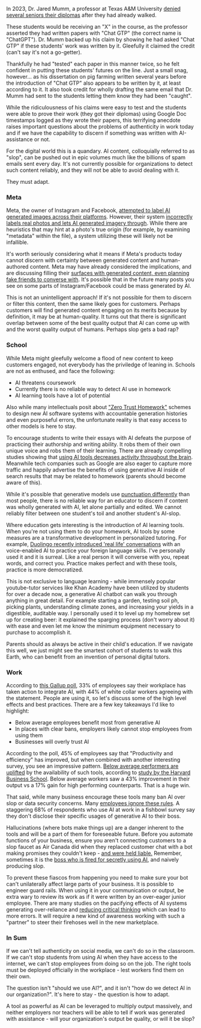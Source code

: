 In 2023, Dr. Jared Mumm, a professor at Texas A&M University [denied several seniors their diplomas](https://www.rollingstone.com/culture/culture-features/texas-am-chatgpt-ai-professor-flunks-students-false-claims-1234736601/) after they had already walked.

These students would be receiving an "X" in the course, as the professor asserted they had written papers with "Chat GTP" (the correct name is "ChatGPT"). Dr. Mumm backed up his claim by showing he had asked "Chat GTP" if these students' work was written by it. Gleefully it claimed the credit (can't say it's not a go-getter). 

Thankfully he had "tested" each paper in this manner twice, so he felt confident in putting these students' futures on the line. Just a small snag, however... as his dissertation on pig farming written several years before the introduction of "Chat GTP" also appears to be written by it, at least according to it. It also took credit for wholly drafting the same email that Dr. Mumm had sent to the students letting them know they had been "caught".

While the ridiculousness of his claims were easy to test and the students were able to prove their work (they got their diplomas) using Google Doc timestamps logged as they wrote their papers, this terrifying anecdote raises important questions about the problems of authenticity in work today and if we have the capability to discern if something was written with AI-assistance or not.

For the digital world this is a quandary. AI content, colloquially referred to as "slop", can be pushed out in epic volumes much like the billions of spam emails sent every day. It's not currently possible for organizations to detect such content reliably, and they will not be able to avoid dealing with it.

They must adapt.

### Meta

Meta, the owner of Instagram and Facebook, [attempted to label AI generated images across their platforms](https://about.fb.com/news/2024/02/labeling-ai-generated-images-on-facebook-instagram-and-threads/). However, their system [incorrectly labels real photos and lets AI generated imagery through](https://www.techradar.com/cameras/photography/instagram-is-tagging-real-photos-as-made-with-ai-and-photographers-arent-happy). While there are heuristics that may hint at a photo's true origin (for example, by examining "metadata" within the file), a system utilizing these will likely not be infallible.

It's worth seriously considering what it means if Meta's products today cannot discern with certainty between generated content and human-authored content. Meta may have already considered the implications, and are discussing filling their [surfaces with generated content, even planning fake friends to converse with](https://www.wsj.com/tech/ai/mark-zuckerberg-ai-digital-future-0bb04de7?gaa_at=eafs&gaa_n=ASWzDAhDpTQCsAOr-WioewDjnwS3nXEg2UejWsUPxXr2Md9CW35SSLJBI3_zEAF82wQ%3D&gaa_ts=687ade2a&gaa_sig=nJF7u5zhILB7BybJa4LLLJ5fGyDzEcpG77VYPaqyzPpVePLMq67B-YnWJn4N0jXDDVPyW6GuxO0coslDuLw1FQ%3D%3D). It's possible that in the future many posts you see on some parts of Instagram/Facebook could be mass generated by AI.

This is not an unintelligent approach! If it's not possible for them to discern or filter this content, then the same likely goes for customers. Perhaps customers will find generated content engaging on its merits because by definition, it may be at human-quality. It turns out that there is significant overlap between some of the best quality output that AI can come up with and the worst quality output of humans. Perhaps slop gets a bad rap?

### School
While Meta might gleefully welcome a flood of new content to keep customers engaged, not everybody has the priviledge of leaning in. Schools are not as enthused, and face the following:

* AI threatens coursework
* Currently there is no reliable way to detect AI use in homework
* AI learning tools have a lot of potential

Also while many intellectuals posit about ["Zero Trust Homework"](https://stratechery.com/2022/ai-homework/#Zero_Trust_Homework) schemes to design new AI software systems with accountable generation histories and even purposeful errors, the unfortunate reality is that easy access to other models is here to stay.

To encourage students to write their essays with AI defeats the purpose of practicing their authorship and writing ability. It robs them of their own unique voice and robs them of their learning. There are already compelling studies showing that [using AI tools decreases activity throughout the brain](https://time.com/7295195/ai-chatgpt-google-learning-school/). Meanwhile tech companies such as Google are also eager to capture more traffic and happily advertise the benefits of using generative AI inside of search results that may be related to homework (parents should become aware of this).

While it's possible that generative models use [punctuation differently](https://www.washingtonpost.com/technology/2025/04/09/ai-em-dash-writing-punctuation-chatgpt/) than most people, there is no reliable way for an educator to discern if content was wholly generated with AI, let alone partially and edited. We cannot reliably filter between one student's toil and another student's AI-slop.

Where education gets interesting is the introduction of AI learning tools. When you're not using them to do your homework, AI tools by some measures are a transformative development in personalized tutoring. For example, [Duolingo recently introduced 'real life' conversations](https://blog.duolingo.com/video-call/) with an voice-enabled AI to practice your foreign language skills. I've personally used it and it is surreal. Like a real person it will converse with you, repeat words, and correct you. Practice makes perfect and with these tools, practice is more democratized.

This is not exclusive to language learning - while immensely popular youtube-tutor services like Khan Academy have been utilized by students for over a decade now, a generative AI chatbot can walk you through anything in great detail. For example starting a garden, testing soil ph, picking plants, understanding climate zones, and increasing your yields in a digestible, auditable way. I personally used it to level up my homebrew set up for creating beer: it explained the sparging process (don't worry about it) with ease and even let me know the minimum equipment necessary to purchase to accomplish it.

Parents should as always be active in their child's education. If we navigate this well, we just might see the smartest cohort of students to walk this Earth, who can benefit from an invention of personal digital tutors.

### Work
According to [this Gallup poll](https://www.gallup.com/workplace/651203/workplace-answering-big-questions.aspx), 33% of employees say their workplace has taken action to integrate AI, with 44% of white collar workers agreeing with the statement. People are using it, so let's discuss some of the high level effects and best practices. There are a few key takeaways I'd like to highlight:

* Below average employees benefit most from generative AI
* In places with clear bans, employers likely cannot stop employees from using them
* Businesses will overly trust AI

According to the poll, 45% of employees say that "Productivity and efficiency" has improved, but when combined with another interesting survey, you see an impressive pattern. [Below average performers are uplifted](https://www.ethicallyalignedai.com/post/below-average-workers-will-benefit-the-most-from-using-ai) by the availability of such tools, according to [study by the Harvard Business School](https://www.hbs.edu/faculty/Pages/item.aspx?num=64700). Below average workers saw a 43% improvement in their output vs a 17% gain for high performing counterparts. That is a huge win.

That said, while many business encourage these tools many ban AI over slop or data security concerns. Many [employees ignore these rules](https://www.welcometothejungle.com/en/articles/using-ai-secretly-at-work). A staggering 68% of respondents who use AI at work in a fishbowl survey say they don't disclose their specific usages of generative AI to their boss. 

Hallucinations (where bots make things up) are a danger inherent to the tools and will be a part of them for foreseeable future. Before you automate functions of your business, ensure you aren't connecting customers to a slop faucet as Air Canada did when they replaced customer chat with a bot making promises they couldn't keep - [and were held liable.](https://www.bbc.com/travel/article/20240222-air-canada-chatbot-misinformation-what-travellers-should-know) Remember, sometimes it is the [boss who is fired for secretly using AI](https://www.cnn.com/2023/12/11/media/sports-illustrated-ai-articles-ceo/index.html), and naively producing slop.

To prevent these fiascos from happening you need to make sure your bot can't unilaterally affect large parts of your business. It is possible to engineer guard rails. When using it in your communication or output, be extra wary to review its work as if it were written by an over-eager junior employee. There are many studies on the pacifying effects of AI systems generating over-reliance and [reducing critical thinking](https://slejournal.springeropen.com/articles/10.1186/s40561-024-00316-7) which can lead to more errors. It will require a new kind of awareness working with such a "partner" to steer their firehoses well in the new marketplace.

### In Sum
If we can't tell authenticity on social media, we can't do so in the classroom. If we can't stop students from using AI when they have access to the internet, we can't stop employees from doing so on the job. The right tools must be deployed officially in the workplace - lest workers find them on their own.

The question isn't "should we use AI?", and it isn't "how do we detect AI in our organization?". It's here to stay - the question is how to adapt.

A tool as powerful as AI can be leveraged to multiply output massively, and neither employers nor teachers will be able to tell if work was generated with assistance - will your organization's output be quality, or will it be slop?
